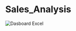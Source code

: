 # Sales_Analysis

![Dasboard Excel](https://github.com/JJDataAnalyst-viz/Sales_Analysis/assets/156305678/cc382a62-7842-48fa-b78e-31e126c7a5b4)
